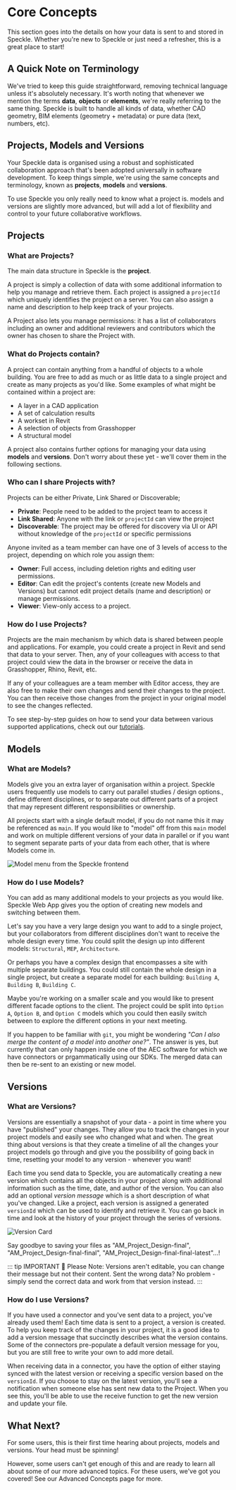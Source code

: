 # Core Concepts

This section goes into the details on how your data is sent to and stored in Speckle. Whether you're new to Speckle or just need a refresher, this is a great place to start!

## A Quick Note on Terminology

We've tried to keep this guide straightforward, removing technical language unless it's absolutely necessary. It's worth noting that whenever we mention the terms **data**, **objects** or **elements**, we're really referring to the same thing. Speckle is built to handle all kinds of data, whether CAD geometry, BIM elements (geometry + metadata) or pure data (text, numbers, etc).

## Projects, Models and Versions

Your Speckle data is organised using a robust and sophisticated collaboration approach that's been adopted universally in software development. To keep things simple, we're using the same concepts and terminology, known as **projects**, **models** and **versions**.

To use Speckle you only really need to know what a project is. models and versions are slightly more advanced, but will add a lot of flexibility and control to your future collaborative workflows.

## Projects

### What are Projects?

The main data structure in Speckle is the **project**.

A project is simply a collection of data with some additional information to help you manage and retrieve them. Each project is assigned a `projectId` which uniquely identifies the project on a server. You can also assign a name and description to help keep track of your projects.

A Project also lets you manage permissions: it has a list of collaborators including an owner and additional reviewers and contributors which the owner has chosen to share the Project with.

### What do Projects contain?

A project can contain anything from a handful of objects to a whole building. You are free to add as much or as little data to a single project and create as many projects as you'd like. Some examples of what might be contained within a project are:

- A layer in a CAD application
- A set of calculation results
- A workset in Revit
- A selection of objects from Grasshopper
- A structural model

A project also contains further options for managing your data using **models** and **versions**. Don't worry about these yet - we'll cover them in the following sections.

### Who can I share Projects with?

Projects can be either Private, Link Shared or Discoverable;

- **Private**: People need to be added to the project team to access it
- **Link Shared**: Anyone with the link or `projectId` can view the project
- **Discoverable**: The project may be offered for discovery via UI or API without knowledge of the `projectId` or specific permissions

Anyone invited as a team member can have one of 3 levels of access to the project, depending on which role you assign them:

- **Owner**: Full access, including deletion rights and editing user permissions.
- **Editor**: Can edit the project's contents (create new Models and Versions) but cannot edit project details (name and description) or manage permissions.
- **Viewer**: View-only access to a project.

### How do I use Projects?

Projects are the main mechanism by which data is shared between people and applications. For example, you could create a project in Revit and send that data to your server. Then, any of your colleagues with access to that project could view the data in the browser or receive the data in Grasshopper, Rhino, Revit, etc.

If any of your colleagues are a team member with Editor access, they are also free to make their own changes and send their changes to the project. You can then receive those changes from the project in your original model to see the changes reflected.

To see step-by-step guides on how to send your data between various supported applications, check out our [tutorials](https://speckle.systems/tutorials/).

## Models

### What are Models?

Models give you an extra layer of organisation within a project. Speckle users frequently use models to carry out parallel studies / design options., define different disciplines, or to separate out different parts of a project that may represent different responsibilities or ownership.

All projects start with a single default model, if you do not name this it may be referenced as `main`. If you would like to "model" off from this `main` model and work on multiple different versions of your data in parallel or if you want to segment separate parts of your data from each other, that is where Models come in.

![Model menu from the Speckle frontend](https://user-images.githubusercontent.com/7717434/107365334-8dd3a180-6ad4-11eb-8d6f-47bc42b80da4.png)

### How do I use Models?

You can add as many additional models to your projects as you would like. Speckle Web App gives you the option of creating new models and switching between them.

Let's say you have a very large design you want to add to a single project, but your collaborators from different disciplines don't want to receive the whole design every time. You could split the design up into different models: `Structural`, `MEP`, `Architecture`.

Or perhaps you have a complex design that encompasses a site with multiple separate buildings. You could still contain the whole design in a single project, but create a separate model for each building: `Building A`, `Building B`, `Building C`.

Maybe you're working on a smaller scale and you would like to present different facade options to the client. The project could be split into `Option A`, `Option B`, and `Option C` models which you could then easily switch between to explore the different options in your next meeting.

If you happen to be familiar with `git`, you might be wondering _"Can I also merge the content of a model into another one?"_. The answer is yes, but currently that can only happen inside one of the AEC software for which we have connectors or prgammatically using our SDKs. The merged data can then be re-sent to an existing or new model.

## Versions

### What are Versions?

Versions are essentially a snapshot of your data - a point in time where you have "published" your changes. They allow you to track the changes in your project models and easily see who changed what and when. The great thing about versions is that they create a timeline of all the changes your project models go through and give you the possibility of going back in time, resetting your model to any version - whenever you want!

Each time you send data to Speckle, you are automatically creating a new version which contains all the objects in your project along with additional information such as the time, date, and author of the version. You can also add an optional _version message_ which is a short description of what you've changed. Like a project, each version is assigned a generated `versionId` which can be used to identify and retrieve it. You can go back in time and look at the history of your project through the series of versions.

![Version Card](https://user-images.githubusercontent.com/51519350/186121617-9f83dc01-89c5-4878-b088-7c3a81d4d75d.png)

Say goodbye to saving your files as "AM_Project_Design-final", "AM_Project_Design-final-final", "AM_Project_Design-final-final-latest"...!

::: tip IMPORTANT 🙌
Please Note: Versions aren't editable, you can change their message but not their content. Sent the wrong data? No problem - simply send the correct data and work from that version instead.
:::

### How do I use Versions?

If you have used a connector and you've sent data to a project, you've already used them! Each time data is sent to a project, a version is created. To help you keep track of the changes in your project, it is a good idea to add a version message that succinctly describes what the version contains. Some of the connectors pre-populate a default version message for you, but you are still free to write your own to add more detail.

When receiving data in a connector, you have the option of either staying synced with the latest version or receiving a specific version based on the `versionId`. If you choose to stay on the latest version, you'll see a notification when someone else has sent new data to the Project. When you see this, you'll be able to use the receive function to get the new version and update your file.

## What Next?

For some users, this is their first time hearing about projects, models and versions. Your head must be spinning!

However, some users can't get enough of this and are ready to learn all about some of our more advanced topics. For these users, we've got you covered! See our Advanced Concepts page for more.
